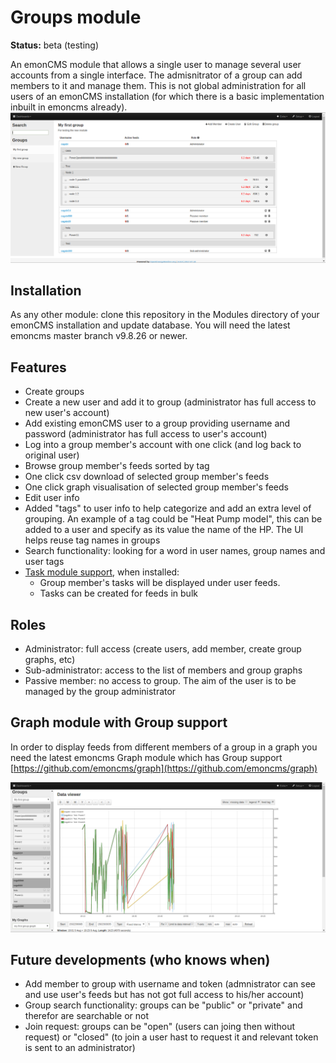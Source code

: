 # Groups module

**Status:** beta (testing)

An emonCMS module that allows a single user to manage several user accounts from a single interface. The admisnitrator of a group can add members to it and manage them. 
This is not global administration for all users of an emonCMS installation (for which there is a basic implementation inbuilt in emoncms already).
![groups_snap_shot.png](files/groups_snap_shot.png)

## Installation
As any other module: clone this repository in the Modules directory of your emonCMS installation and update database. 
You will need the latest emoncms master branch v9.8.26 or newer.

## Features
- Create groups
- Create a new user and add it to group (administrator has full access to new user's account)
- Add existing emonCMS user to a group providing username and password  (administrator has full access to user's account)
- Log into a group member's account with one click (and log back to original user)
- Browse group member's feeds sorted by tag
- One click csv download of selected group member's feeds
- One click graph visualisation of selected group member's feeds
- Edit user info
- Added "tags" to user info to help categorize and add an extra level of grouping. An example of a tag could be "Heat Pump model", this can be added to a user and specify as its value the name of the HP. The UI helps reuse tag names in groups
- Search functionality: looking for a word in user names, group names and user tags
- [Task module support](https://github.com/carboncoop/task), when installed:
	- Group member's tasks will be displayed under user feeds. 
	- Tasks can be created for feeds in bulk

## Roles
- Administrator: full access (create users, add member, create group graphs, etc)
- Sub-administrator: access to the list of members and group graphs
- Passive member: no access to group. The aim of the user is to be managed by the group administrator

## Graph module with Group support
In order to display feeds from different members of a group in a graph you need the latest emoncms Graph module which has Group support [https://github.com/emoncms/graph](https://github.com/emoncms/graph)

![groups_snap_shot2.png](files/groups_snap_shot2.png)

## Future developments (who knows when)
- Add member to group with username and token (admnistrator can see and use user's feeds but has not got full access to his/her account)
- Group search functionality: groups can be "public" or "private" and therefor are searchable or not
- Join request: groups can be "open" (users can joing then without request) or "closed" (to join a user hast to request it and relevant token is sent to an administrator)
